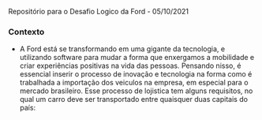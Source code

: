 Repositório para o Desafio Logico da Ford - 05/10/2021

### Contexto

- A Ford está se transformando em uma gigante da tecnologia, e utilizando software para mudar a forma que enxergamos a mobilidade e criar experiências positivas na vida das pessoas. Pensando nisso, é essencial inserir o processo de inovação e tecnologia na forma como é trabalhada a importação dos veiculos na empresa, em especial para o mercado brasileiro. Esse processo de lojistica tem alguns requisitos, no qual um carro deve ser transportado entre quaisquer duas capitais do país: